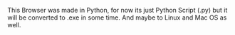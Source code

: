 This Browser was made in Python, for now its just Python Script (.py) but it will be converted to .exe in some time.
And maybe to Linux and Mac OS as well.
